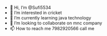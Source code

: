 - 👋 Hi, I’m @Sufi5534
- 👀 I’m interested in cricket
- 🌱 I’m currently learning java technology
- 💞️ I’m looking to collaborate on mnc company
- 📫 How to reach me 7982920566 call me

<!---
Sufi5534/Sufi5534 is a ✨ special ✨ repository because its `README.md` (this file) appears on your GitHub profile.
You can click the Preview link to take a look at your changes.
--->
